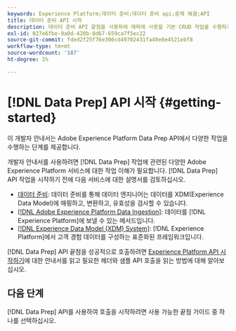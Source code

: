 ```yaml
---
keywords: Experience Platform;데이터 준비;데이터 준비 api;문제 해결;API
title: 데이터 준비 API 시작
description: 데이터 준비 API 끝점을 사용하여 매퍼에 사용할 기본 CRUD 작업을 수행하기 위해 알아야 하는 주요 개념 및 기본 기능에 대해 알아봅니다.
exl-id: 027e6fbe-9a0d-420b-8d67-659ca7f5ec22
source-git-commit: fded2f25f76e396cd49702431fa40e8e4521ebf8
workflow-type: tm+mt
source-wordcount: '187'
ht-degree: 1%

---
```


# [!DNL Data Prep] API 시작 {#getting-started}

이 개발자 안내서는 Adobe Experience Platform Data Prep API에서 다양한 작업을 수행하는 단계를 제공합니다.

개발자 안내서를 사용하려면 [!DNL Data Prep] 작업에 관련된 다양한 Adobe Experience Platform 서비스에 대한 작업 이해가 필요합니다. [!DNL Data Prep] API 작업을 시작하기 전에 다음 서비스에 대한 설명서를 검토하십시오.

- [데이터 준비](../home.md): 데이터 준비를 통해 데이터 엔지니어는 데이터를 XDM(Experience Data Model)에 매핑하고, 변환하고, 유효성을 검사할 수 있습니다.
- [[!DNL Adobe Experience Platform Data Ingestion]](../../ingestion/home.md): 데이터를 [!DNL Experience Platform]에 보낼 수 있는 메서드입니다.
- [[!DNL Experience Data Model (XDM) System]](../../xdm/home.md): [!DNL Experience Platform]에서 고객 경험 데이터를 구성하는 표준화된 프레임워크입니다.

[!DNL Data Prep] API 끝점을 성공적으로 호출하려면 [Experience Platform API 시작하기](../../landing/api-guide.md)에 대한 안내서를 읽고 필요한 헤더와 샘플 API 호출을 읽는 방법에 대해 알아보십시오.

## 다음 단계

[!DNL Data Prep] API를 사용하여 호출을 시작하려면 사용 가능한 끝점 가이드 중 하나를 선택하십시오.
